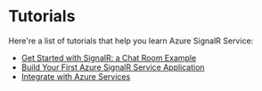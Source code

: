 # Tutorials

Here're a list of tutorials that help you learn Azure SignalR Service:

* [Get Started with SignalR: a Chat Room Example](chat-room.md)
* [Build Your First Azure SignalR Service Application](chat-room-service.md)
* [Integrate with Azure Services](azure-integration.md)

